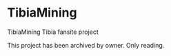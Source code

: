 # TibiaMining
TibiaMining Tibia fansite project

This project has been archived by owner. Only reading.
